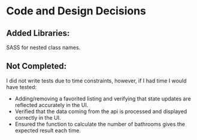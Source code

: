 # Code and Design Decisions

## Added Libraries:

SASS for nested class names.

## Not Completed:

I did not write tests due to time constraints, however, if I had time I would have tested:

- Adding/removing a favorited listing and verifying that state updates are reflected accurately in the UI.
- Verified that the data coming from the api is processed and displayed correctly in the UI.
- Ensured the function to calculate the number of bathrooms gives the expected result each time.
